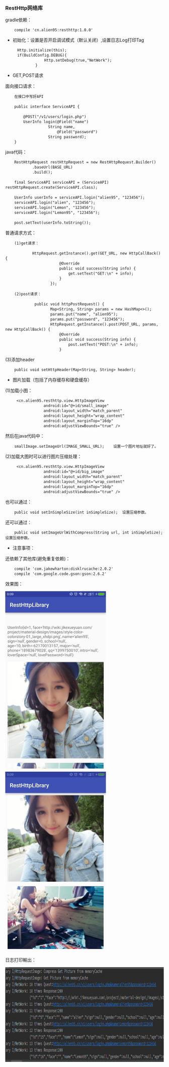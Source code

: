 ### RestHttp网络库

gradle依赖：

        compile 'cn.alien95:resthttp:1.0.0'

- 初始化：设置是否开启调试模式（默认关闭）,设置日志Log打印Tag
    
        Http.initialize(this);
        if(BuildConfig.DEBUG){
                    Http.setDebug(true,"NetWork");
                }

- GET,POST请求

面向接口请求：

        在接口中写好API

        public interface ServiceAPI {
        
            @POST("/v1/users/login.php")
            UserInfo login(@Field("name")
                       String name,
                           @Field("password")
                       String password);
        }
        
java代码：

        RestHttpRequest restHttpRequest = new RestHttpRequest.Builder()
                .baseUrl(BASE_URL)
                .build();

        final ServiceAPI serviceAPI = (ServiceAPI) restHttpRequest.create(ServiceAPI.class);

        UserInfo userInfo = serviceAPI.login("alien95", "123456");
        serviceAPI.login("alien", "123456");
        serviceAPI.login("Lemon", "123456");
        serviceAPI.login("Lemon95", "123456");

        post.setText(userInfo.toString());
        
        
普通请求方式：
        
        (1)get请求：
        
                HttpRequest.getInstance().get(GET_URL, new HttpCallBack() {
                            @Override
                            public void success(String info) {
                                get.setText("GET:\n" + info);
                            }
                        });
        
        (2)post请求：
        
                 public void httpPostRequest() {
                        Map<String, String> params = new HashMap<>();
                        params.put("name", "alien95");
                        params.put("password", "123456");
                        HttpRequest.getInstance().post(POST_URL, params, new HttpCallBack() {
                            @Override
                            public void success(String info) {
                                post.setText("POST:\n" + info);
                            }
                            
(3)添加header

        public void setHttpHeader(Map<String, String> header);

- 图片加载（包括了内存缓存和硬盘缓存）

(1)加载小图：

         <cn.alien95.resthttp.view.HttpImageView
                     android:id="@+id/small_image"
                     android:layout_width="match_parent"
                     android:layout_height="wrap_content"
                     android:layout_marginTop="16dp"
                     android:adjustViewBounds="true" />
                    
然后在java代码中：

        smallImage.setImageUrl(IMAGE_SMALL_URL);    设置一个图片地址就好了。                                       

(2)加载大图时可以进行图片压缩处理：

         <cn.alien95.resthttp.view.HttpImageView
                     android:id="@+id/big_image"
                     android:layout_width="match_parent"
                     android:layout_height="wrap_content"
                     android:layout_marginTop="16dp"
                     android:adjustViewBounds="true" />
                    
也可以通过：

        public void setInSimpleSize(int inSimpleSize);  设置压缩参数。
        
还可以通过：

        public void setImageUrlWithCompress(String url, int inSimpleSize);  设置压缩参数。

- 注意事项：
        
还依赖了其他库(避免重复依赖)：

        compile 'com.jakewharton:disklrucache:2.0.2'
        compile 'com.google.code.gson:gson:2.6.2'      
        
效果图：

<img src="post.png" width="320" height="569" alt="POST"/>
<img src="image.png" width="320" height="569"/>

日志打印輸出：

<img src="log.png" width="800" height="300"/>